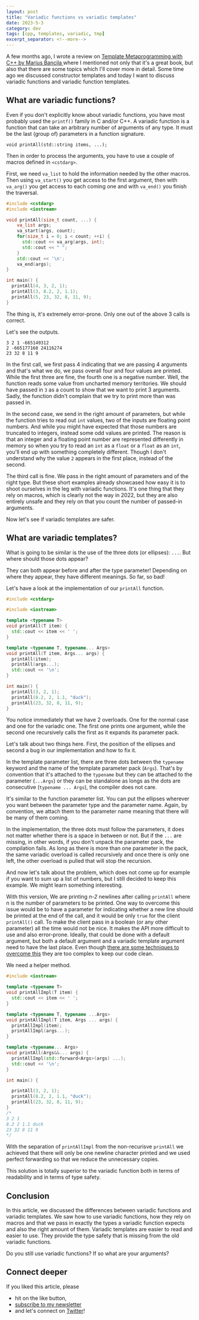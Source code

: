 ```yaml
---
layout: post
title: "Variadic functions vs variadic templates"
date: 2023-5-3
category: dev
tags: [cpp, templates, variadic, tmp]
excerpt_separator: <!--more-->
---
```

A few months ago, I wrote a review on [Template Metaprogramming with C++ by Marius Bancila
](https://www.sandordargo.com/blog/2022/10/28/template-metaprogramming-with-cpp-by-marius-bancila) where I mentioned not only that it's a great book, but also that there are some topics which I'll cover more in detail. Some time ago we discussed constructor templates and today I want to discuss variadic functions and variadic function templates.

## What are variadic functions?

Even if you don't explicitly know about variadic functions, you have most probably used the `printf()` family in C and/or C++. A variadic function is a function that can take an arbitrary number of arguments of any type. It must be the last (group of) parameters in a function signature.

```
void printAll(std::string items, ...);
```

Then in order to process the arguments, you have to use a couple of macros defined in `<cstdarg>`.

First, we need `va_list` to hold the information needed by the other macros. Then using `va_start()` you get access to the first argument, then with `va_arg()` you get access to each coming one and with `va_end()` you finish the traversal.

```cpp
#include <cstdarg>
#include <iostream>

void printAll(size_t count, ...) {
    va_list args;
    va_start(args, count);
    for(size_t i = 0; i < count; ++i) {
      std::cout << va_arg(args, int);
      std::cout << " ";
    }
    std::cout << '\n';
    va_end(args);
}

int main() {
  printAll(4, 3, 2, 1);
  printAll(3, 8.2, 2, 1.1);
  printAll(5, 23, 32, 8, 11, 9);
}
```

The thing is, it's extremely error-prone. Only one out of the above 3 calls is correct.

Let's see the outputs.

```
3 2 1 -665149312 
2 -665177168 24116274 
23 32 8 11 9 
```

In the first call, we first pass 4 indicating that we are passing 4 arguments and that's what we do, we pass overall four and four values are printed. While the first three are fine, the fourth one is a negative number. Well, the function reads some value from uncharted memory territories. We should have passed in `3` as a count to show that we want to print 3 arguments. Sadly, the function didn't complain that we try to print more than was passed in.

In the second case, we send in the right amount of parameters, but while the function tries to read out `int` values, two of the inputs are floating point numbers. And while you might have expected that those numbers are truncated to integers, instead some odd values are printed. The reason is that an integer and a floating point number are represented differently in memory so when you try to read an `int` as a `float` or a `float` as an `int`, you'll end up with something completely different. Though I don't understand why the value `2` appears in the first place, instead of the second.

The third call is fine. We pass in the right amount of parameters and of the right type. But these short examples already showcased how easy it is to shoot ourselves in the leg with variadic functions. It's one thing that they rely on macros, which is clearly not the way in 2022, but they are also entirely unsafe and they rely on that you count the number of passed-in arguments.

Now let's see if variadic templates are safer.

## What are variadic templates?

What is going to be similar is the use of the three dots (or ellipses): `...`. But where should those dots appear?

They can both appear before and after the type parameter! Depending on where they appear, they have different meanings. So far, so bad!

Let's have a look at the implementation of our `printAll` function.

```cpp
#include <cstdarg>

#include <iostream>

template <typename T>
void printAll(T item) {
  std::cout << item << ' ';
}

template <typename T, typename... Args>
void printAll(T item, Args... args) {
  printAll(item);
  printAll(args...);
  std::cout << '\n';
}

int main() {
  printAll(3, 2, 1);
  printAll(8.2, 2, 1.1, "duck");
  printAll(23, 32, 8, 11, 9);
}
```

You notice immediately that we have 2 overloads. One for the normal case and one for the variadic one. The first one prints one argument, while the second one recursively calls the first as it expands its parameter pack.

Let's talk about two things here. First, the position of the ellipses and second a bug in our implementation and how to fix it.

In the template parameter list, there are three dots between the `typename` keyword and the name of the template parameter pack (`Args`). That's by convention that it's attached to the `typename` but they can be attached to the parameter (`...Args`) or they can be standalone as longs as the dots are consecutive (`typename ... Args`), the compiler does not care.

It's similar to the function parameter list. You can put the ellipses wherever you want between the parameter type and the parameter name. Again, by convention, we attach them to the parameter name meaning that there will be many of them coming.

In the implementation, the three dots must follow the parameters, it does not matter whether there is a space in between or not. But if the `...` are missing, in other words, if you don't unpack the parameter pack, the compilation fails. As long as there is more than one parameter in the pack, the same variadic overload is called recursively and once there is only one left, the other overload is pulled that will stop the recursion.

And now let's talk about the problem, which does not come up for example if you want to sum up a list of numbers, but I still decided to keep this example. We might learn something interesting.

With this version, We are printing *n-2* newlines after calling `printAll` where n is the number of parameters to be printed. One way to overcome this issue would be to have a parameter for indicating whether a new line should be printed at the end of the call, and it would be only `true` for the client `printAll()` call. To make the client pass in a boolean (or any other parameter) all the time would not be nice. It makes the API more difficult to use and also error-prone. Ideally, that could be done with a default argument, but both a default argument and a variadic template argument need to have the last place. Even though [there are some techniques to overcome this](https://stackoverflow.com/questions/14805192/c-variadic-template-function-parameter-with-default-value) they are too complex to keep our code clean.

We need a helper method.

```cpp
#include <iostream>

template <typename T>
void printAllImpl(T item) {
  std::cout << item << ' ';
}

template <typename T, typename ...Args>
void printAllImpl(T item, Args ... args) {
  printAllImpl(item);
  printAllImpl(args...);
}

template <typename... Args>
void printAll(Args&&... args) {
  printAllImpl(std::forward<Args>(args) ...);
  std::cout << '\n';
}

int main() {

  printAll(3, 2, 1);
  printAll(8.2, 2, 1.1, "duck");
  printAll(23, 32, 8, 11, 9);
}
/*
3 2 1 
8.2 2 1.1 duck 
23 32 8 11 9 
*/
```
With the separation of `printAllImpl` from the non-recurisve `printAll` we achieved that there will only be one newline character printed and we used perfect forwarding so that we reduce the unnecessary copies.

This solution is totally superior to the variadic function both in terms of readability and in terms of type safety.

## Conclusion

In this article, we discussed the differences between variadic functions and variadic templates. We saw how to use variadic functions, how they rely on macros and that we pass in exactly the types a variadic function expects and also the right amount of them. Variadic templates are easier to read and easier to use. They provide the type safety that is missing from the old variadic functions.

Do you still use variadic functions? If so what are your arguments?

## Connect deeper

If you liked this article, please 
- hit on the like button,  
- [subscribe to my newsletter](http://eepurl.com/gvcv1j) 
- and let's connect on [Twitter](https://twitter.com/SandorDargo)!
